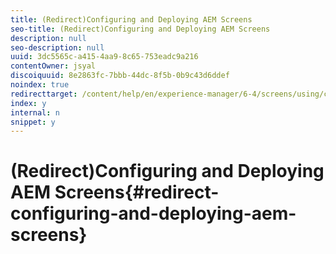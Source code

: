 ```yaml
---
title: (Redirect)Configuring and Deploying AEM Screens
seo-title: (Redirect)Configuring and Deploying AEM Screens
description: null
seo-description: null
uuid: 3dc5565c-a415-4aa9-8c65-753eadc9a216
contentOwner: jsyal
discoiquuid: 8e2863fc-7bbb-44dc-8f5b-0b9c43d6ddef
noindex: true
redirecttarget: /content/help/en/experience-manager/6-4/screens/using/configuring-screens-introduction
index: y
internal: n
snippet: y
---
```


# (Redirect)Configuring and Deploying AEM Screens{#redirect-configuring-and-deploying-aem-screens}


